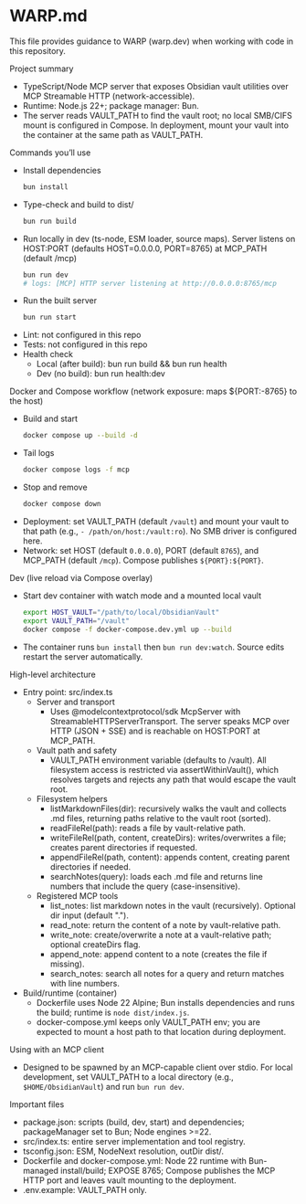 # WARP.md

This file provides guidance to WARP (warp.dev) when working with code in this repository.

Project summary
- TypeScript/Node MCP server that exposes Obsidian vault utilities over MCP Streamable HTTP (network-accessible).
- Runtime: Node.js 22+; package manager: Bun.
- The server reads VAULT_PATH to find the vault root; no local SMB/CIFS mount is configured in Compose. In deployment, mount your vault into the container at the same path as VAULT_PATH.

Commands you’ll use
- Install dependencies
  ```bash
  bun install
  ```
- Type-check and build to dist/
  ```bash
  bun run build
  ```
- Run locally in dev (ts-node, ESM loader, source maps). Server listens on HOST:PORT (defaults HOST=0.0.0.0, PORT=8765) at MCP_PATH (default /mcp)
  ```bash
  bun run dev
  # logs: [MCP] HTTP server listening at http://0.0.0.0:8765/mcp
  ```
- Run the built server
  ```bash
  bun run start
  ```
- Lint: not configured in this repo
- Tests: not configured in this repo
- Health check
  - Local (after build): bun run build && bun run health
  - Dev (no build): bun run health:dev

Docker and Compose workflow (network exposure: maps ${PORT:-8765} to the host)
- Build and start
  ```bash
  docker compose up --build -d
  ```
- Tail logs
  ```bash
  docker compose logs -f mcp
  ```
- Stop and remove
  ```bash
  docker compose down
  ```
- Deployment: set VAULT_PATH (default `/vault`) and mount your vault to that path (e.g., `- /path/on/host:/vault:ro`). No SMB driver is configured here.
- Network: set HOST (default `0.0.0.0`), PORT (default `8765`), and MCP_PATH (default `/mcp`). Compose publishes `${PORT}:${PORT}`.

Dev (live reload via Compose overlay)
- Start dev container with watch mode and a mounted local vault
  ```bash
  export HOST_VAULT="/path/to/local/ObsidianVault"
  export VAULT_PATH="/vault"
  docker compose -f docker-compose.dev.yml up --build
  ```
- The container runs `bun install` then `bun run dev:watch`. Source edits restart the server automatically.

High-level architecture
- Entry point: src/index.ts
  - Server and transport
    - Uses @modelcontextprotocol/sdk McpServer with StreamableHTTPServerTransport. The server speaks MCP over HTTP (JSON + SSE) and is reachable on HOST:PORT at MCP_PATH.
  - Vault path and safety
    - VAULT_PATH environment variable (defaults to /vault). All filesystem access is restricted via assertWithinVault(), which resolves targets and rejects any path that would escape the vault root.
  - Filesystem helpers
    - listMarkdownFiles(dir): recursively walks the vault and collects .md files, returning paths relative to the vault root (sorted).
    - readFileRel(path): reads a file by vault-relative path.
    - writeFileRel(path, content, createDirs): writes/overwrites a file; creates parent directories if requested.
    - appendFileRel(path, content): appends content, creating parent directories if needed.
    - searchNotes(query): loads each .md file and returns line numbers that include the query (case-insensitive).
  - Registered MCP tools
    - list_notes: list markdown notes in the vault (recursively). Optional dir input (default ".").
    - read_note: return the content of a note by vault-relative path.
    - write_note: create/overwrite a note at a vault-relative path; optional createDirs flag.
    - append_note: append content to a note (creates the file if missing).
    - search_notes: search all notes for a query and return matches with line numbers.
- Build/runtime (container)
  - Dockerfile uses Node 22 Alpine; Bun installs dependencies and runs the build; runtime is `node dist/index.js`.
  - docker-compose.yml keeps only VAULT_PATH env; you are expected to mount a host path to that location during deployment.

Using with an MCP client
- Designed to be spawned by an MCP-capable client over stdio. For local development, set VAULT_PATH to a local directory (e.g., `$HOME/ObsidianVault`) and run `bun run dev`.

Important files
- package.json: scripts (build, dev, start) and dependencies; packageManager set to Bun; Node engines >=22.
- src/index.ts: entire server implementation and tool registry.
- tsconfig.json: ESM, NodeNext resolution, outDir dist/.
- Dockerfile and docker-compose.yml: Node 22 runtime with Bun-managed install/build; EXPOSE 8765; Compose publishes the MCP HTTP port and leaves vault mounting to the deployment.
- .env.example: VAULT_PATH only.
